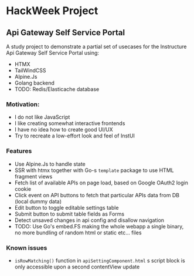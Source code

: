 # HackWeek Project
## Api Gateway Self Service Portal
A study project to demonstrate a partial set of usecases for the Instructure Api Gateway Self Service Portal using:
- HTMX
- TailWindCSS
- Alpine.Js
- Golang backend
- TODO: Redis/Elasticache database

### Motivation:

- I do not like JavaScript
- I like creating somewhat interactive frontends
- I have no idea how to create good UI/UX
- Try to recreate a low-effort look and feel of InstUI

### Features
- Use Alpine.Js to handle state
- SSR with htmx together with Go-s `template` package to use HTML fragment views
- Fetch list of available APIs on page load, based on Google OAuth2 login cookie
- Click event on API buttons to fetch that particular APIs data from DB (local dummy data)
- Edit button to toggle editable settings table
- Submit button to submit table fields as Forms
- Detect unsaved changes in api config and disallow navigation
- TODO: Use Go's embed.FS making the whole webapp a single binary, 
no more bundling of random html or static etc... files

### Known issues
- `isRowMatching()` function in `apiSettingComponent.html` s script block is only accessible upon a second contentView update